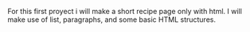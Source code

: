 For this first proyect i will make a short recipe page only with html.
I will make use of list, paragraphs, and some basic HTML structures.
